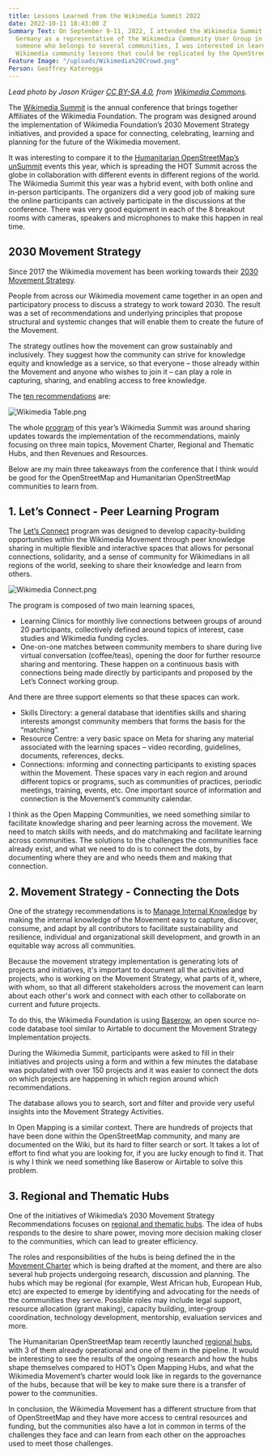 ```yaml
---
title: Lessons Learned from the Wikimedia Summit 2022
date: 2022-10-11 18:43:00 Z
Summary Text: On September 9-11, 2022, I attended the Wikimedia Summit 2022 in Berlin,
  Germany as a representative of the Wikimedia Community User Group in Uganda. As
  someone who belongs to several communities, I was interested in learning from the
  Wikimedia community lessons that could be replicated by the OpenStreetMap community.
Feature Image: "/uploads/Wikimedia%20Crowd.png"
Person: Geoffrey Kateregga
---
```


*Lead photo by Jason Krüger [CC BY-SA 4.0](https://creativecommons.org/licenses/by-sa/4.0), from [Wikimedia Commons](https://commons.wikimedia.org/wiki/File:Wikimedia_Summit_Groupphoto_large_resolution.jpg).*

The [Wikimedia Summit](https://meta.wikimedia.org/wiki/Wikimedia_Summit_2022) is the annual conference that brings together Affiliates of the Wikimedia Foundation. The program was designed around the implementation of Wikimedia Foundation’s 2030 Movement Strategy initiatives, and provided a space for connecting, celebrating, learning and planning for the future of the Wikimedia movement.

It was interesting to compare it to the [Humanitarian OpenStreetMap’s unSummit](https://unsummit.hotosm.org/) events this year, which is spreading the HOT Summit across the globe in collaboration with different events in different regions of the world. The Wikimedia Summit this year was a hybrid event, with both online and in-person participants. The organizers did a very good job of making sure the online participants can actively participate in the discussions at the conference. There was very good equipment in each of the 8 breakout rooms with cameras, speakers and microphones to make this happen in real time.

## 2030 Movement Strategy

Since 2017 the Wikimedia movement has been working towards their [2030 Movement Strategy](https://meta.wikimedia.org/wiki/Strategy/Wikimedia_movement/2018-20). 

People from across our Wikimedia movement came together in an open and participatory process to discuss a strategy to work toward 2030. The result was a set of recommendations and underlying principles that propose structural and systemic changes that will enable them to create the future of the Movement. 

The strategy outlines how the movement can grow sustainably and inclusively. They suggest how the community can strive for knowledge equity and knowledge as a service, so that everyone – those already within the Movement and anyone who wishes to join it – can play a role in capturing, sharing, and enabling access to free knowledge.

The [ten recommendations](https://meta.wikimedia.org/wiki/Strategy/Wikimedia_movement/2018-20/Recommendations) are:

![Wikimedia Table.png](/uploads/Wikimedia%20Table.png)

The whole [program](https://meta.wikimedia.org/wiki/Wikimedia_Summit_2022/Program_Outline) of this year’s Wikimedia Summit was around sharing updates towards the implementation of the recommendations, mainly focusing on three main topics, Movement Charter, Regional and Thematic Hubs, and then Revenues and Resources. 

Below are my main three takeaways from the conference that I think would be good for the OpenStreetMap and Humanitarian OpenStreetMap communities to learn from.

## 1. Let’s Connect - Peer Learning Program

The [Let’s Connect](https://diff.wikimedia.org/2022/02/24/support-beyond-funding-introducing-the-peer-learning-program-lets-connect/) program was designed to develop capacity-building opportunities within the Wikimedia Movement through peer knowledge sharing in multiple flexible and interactive spaces that allows for personal connections, solidarity, and a sense of community for Wikimedians in all regions of the world, seeking to share their knowledge and learn from others.

![Wikimedia Connect.png](/uploads/Wikimedia%20Connect.png)

The program is composed of two main learning spaces, 
* Learning Clinics for monthly live connections between groups of around 20 participants, collectively defined around topics of interest, case studies and Wikimedia funding cycles.
* One-on-one matches between community members to share during live virtual conversation (coffee/teas), opening the door for further resource sharing and mentoring. These happen on a continuous basis with connections being made directly by participants and proposed by the Let’s Connect working group. 

And there are three support elements so that these spaces can work. 
* Skills Directory: a general database that identifies skills and sharing interests amongst community members that forms the basis for the “matching”. 
* Resource Centre: a very basic space on Meta for sharing any material associated with the learning spaces – video recording, guidelines, documents, references, decks. 
* Connections: informing and connecting participants to existing spaces within the Movement. These spaces vary in each region and around different topics or programs, such as communities of practices, periodic meetings, training, events, etc. One important source of information and connection is the Movement’s community calendar.

I think as the Open Mapping Communities, we need something similar to facilitate knowledge sharing and peer learning across the movement. We need to match skills with needs, and do matchmaking and facilitate learning across communities. The solutions to the challenges the communities face already exist, and what we need to do is to connect the dots, by documenting where they are and who needs them and making that connection.

## 2. Movement Strategy - Connecting the Dots

One of the strategy recommendations is to [Manage Internal Knowledge](https://meta.wikimedia.org/wiki/Strategy/Wikimedia_movement/2018-20/Recommendations/Manage_Internal_Knowledge#What) by making the internal knowledge of the Movement easy to capture, discover, consume, and adapt by all contributors to facilitate sustainability and resilience, individual and organizational skill development, and growth in an equitable way across all communities.

Because the movement strategy implementation is generating lots of projects and initiatives, it's important to document all the activities and projects, who is working on the Movement Strategy, what parts of it, where, with whom, so that all different stakeholders across the movement can learn about each other's work and connect with each other to collaborate on current and future projects. 

To do this, the Wikimedia Foundation is using [Baserow](https://baserow.io/public/grid/1QInEGZMJHSaMOHxPEPVo5DOr8woCxS1PbV0P1wE090), an open source no-code database tool similar to Airtable to document the Movement Strategy Implementation projects.

During the Wikimedia Summit, participants were asked to fill in their initiatives and projects using a form and within a few minutes the database was populated with over 150 projects and it was easier to connect the dots on which projects are happening in which region around which recommendations.

The database allows you to search, sort and filter and provide very useful insights into the Movement Strategy Activities. 

In Open Mapping is a similar context. There are hundreds of projects that have been done within the OpenStreetMap community, and many are documented on the Wiki, but its hard to filter search or sort. It takes a lot of effort to find what you are looking for, if you are lucky enough to find it. That is why I think we need something like Baserow or Airtable to solve this problem.

## 3. Regional and Thematic Hubs

One of the initiatives of Wikimedia’s 2030 Movement Strategy Recommendations focuses on [regional and thematic hubs](https://meta.wikimedia.org/wiki/Hubs). The idea of hubs responds to the desire to share power, moving more decision making closer to the communities, which can lead to greater efficiency.

The roles and responsibilities of the hubs is being defined the in the [Movement Charter](https://meta.wikimedia.org/wiki/Movement_Charter) which is being drafted at the moment, and there are also several hub projects undergoing research, discussion and planning. The hubs which may be regional (for example, West African hub, European Hub, etc) are expected to emerge by identifying and advocating for the needs of the communities they serve. Possible roles may include legal support, resource allocation (grant making), capacity building, inter-group coordination, technology development, mentorship, evaluation services and more. 

The Humanitarian OpenStreetMap team recently launched [regional hubs](https://www.hotosm.org/hubs/), with 3 of them already operational and one of them in the pipeline. It would be interesting to see the results of the ongoing research and how the hubs shape themselves compared to HOT’s Open Mapping Hubs, and what the Wikimedia Movement’s charter would look like in regards to the governance of the hubs, because that will be key to make sure there is a transfer of power to the communities.

In conclusion, the Wikimedia Movement has a different structure from that of OpenStreetMap and they have more access to central resources and funding, but the communities also have a lot in common in terms of the challenges they face and can learn from each other on the approaches used to meet those challenges.